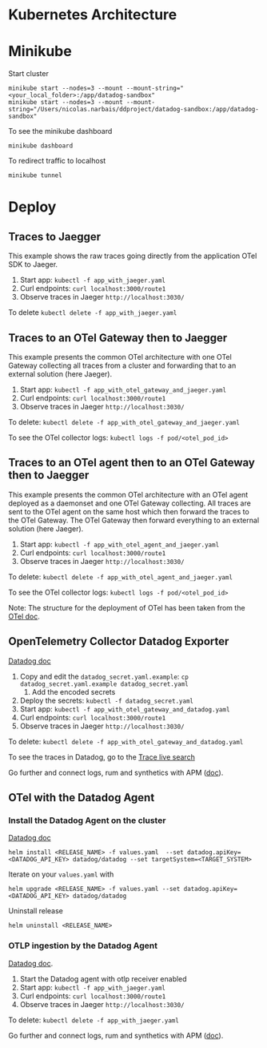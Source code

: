 Kubernetes Architecture
=======================

# Minikube

Start cluster
```
minikube start --nodes=3 --mount --mount-string="<your_local_folder>:/app/datadog-sandbox"
minikube start --nodes=3 --mount --mount-string="/Users/nicolas.narbais/ddproject/datadog-sandbox:/app/datadog-sandbox"
```

To see the minikube dashboard
```
minikube dashboard
```

To redirect traffic to localhost
```
minikube tunnel
```

# Deploy

## Traces to Jaegger

This example shows the raw traces going directly from the application OTel SDK to Jaeger.

1. Start app: `kubectl -f app_with_jaeger.yaml`
1. Curl endpoints: `curl localhost:3000/route1`
1. Observe traces in Jaeger `http://localhost:3030/`

To delete `kubectl delete -f app_with_jaeger.yaml`

## Traces to an OTel Gateway then to Jaegger

This example presents the common OTel architecture with one OTel Gateway collecting all traces from a cluster and forwarding that to an external solution (here Jaeger).

1. Start app: `kubectl -f app_with_otel_gateway_and_jaeger.yaml`
1. Curl endpoints: `curl localhost:3000/route1`
1. Observe traces in Jaeger `http://localhost:3030/`

To delete: `kubectl delete -f app_with_otel_gateway_and_jaeger.yaml`

To see the OTel collector logs: `kubectl logs -f pod/<otel_pod_id>`

## Traces to an OTel agent then to an OTel Gateway then to Jaegger

This example presents the common OTel architecture with an OTel agent deployed as a daemonset and one OTel Gateway collecting. All traces are sent to the OTel agent on the same host which then forward the traces to the OTel Gateway. The OTel Gateway then forward everything to an external solution (here Jaeger).

1. Start app: `kubectl -f app_with_otel_agent_and_jaeger.yaml`
1. Curl endpoints: `curl localhost:3000/route1`
1. Observe traces in Jaeger `http://localhost:3030/`

To delete: `kubectl delete -f app_with_otel_agent_and_jaeger.yaml`

To see the OTel collector logs: `kubectl logs -f pod/<otel_pod_id>`

Note: The structure for the deployment of OTel has been taken from the [OTel doc](https://opentelemetry.io/docs/collector/getting-started/#kubernetes).

## OpenTelemetry Collector Datadog Exporter

[Datadog doc](https://docs.datadoghq.com/opentelemetry/otel_collector_datadog_exporter/?tab=onahost)

1. Copy and edit the `datadog_secret.yaml.example`: `cp datadog_secret.yaml.example datadog_secret.yaml`
    1. Add the encoded secrets
1. Deploy the secrets: `kubectl -f datadog_secret.yaml`
1. Start app: `kubectl -f app_with_otel_gateway_and_datadog.yaml`
1. Curl endpoints: `curl localhost:3000/route1`
1. Observe traces in Jaeger `http://localhost:3030/`

To delete: `kubectl delete -f app_with_otel_gateway_and_datadog.yaml`

To see the traces in Datadog, go to the [Trace live search](https://app.datadoghq.com/apm/traces?query=%40_top_level%3A1%20-env%3Aprod)

Go further and connect logs, rum and synthetics with APM ([doc](https://docs.datadoghq.com/tracing/other_telemetry/)).

## OTel with the Datadog Agent

### Install the Datadog Agent on the cluster

[Datadog doc](https://docs.datadoghq.com/containers/kubernetes/installation/)

```
helm install <RELEASE_NAME> -f values.yaml  --set datadog.apiKey=<DATADOG_API_KEY> datadog/datadog --set targetSystem=<TARGET_SYSTEM>
```

Iterate on your `values.yaml` with
```
helm upgrade <RELEASE_NAME> -f values.yaml --set datadog.apiKey=<DATADOG_API_KEY> datadog/datadog
```

Uninstall release
```
helm uninstall <RELEASE_NAME>
```

### OTLP ingestion by the Datadog Agent

[Datadog doc](https://docs.datadoghq.com/opentelemetry/otlp_ingest_in_the_agent/?tab=host).

1. Start the Datadog agent with otlp receiver enabled
1. Start app: `kubectl -f app_with_jaeger.yaml`
1. Curl endpoints: `curl localhost:3000/route1`
1. Observe traces in Jaeger `http://localhost:3030/`

To delete: `kubectl delete -f app_with_jaeger.yaml`

Go further and connect logs, rum and synthetics with APM ([doc](https://docs.datadoghq.com/tracing/other_telemetry/)).
